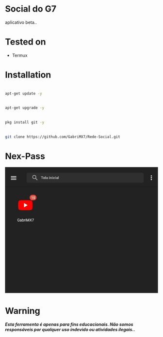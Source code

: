 # Social do G7
aplicativo beta..

# Tested on
- Termux

# Installation

```bash

apt-get update -y

```

```bash

apt-get upgrade -y

```

```bash

pkg install git -y

```

```bash

git clone https://github.com/GabriMX7/Rede-Social.git

```

# Nex-Pass
![](image1.png)

# Warning
***Esta ferramenta é apenas para fins educacionais.  Não somos responsáveis por qualquer uso indevido ou atividades ilegais..***
